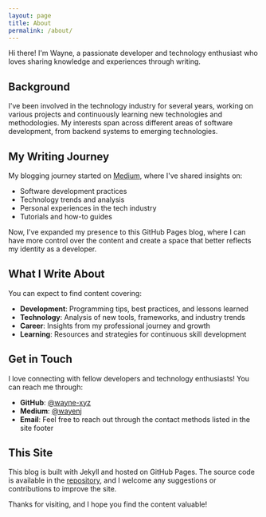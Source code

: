 ```yaml
---
layout: page
title: About
permalink: /about/
---
```


Hi there! I'm Wayne, a passionate developer and technology enthusiast who loves sharing knowledge and experiences through writing.

## Background

I've been involved in the technology industry for several years, working on various projects and continuously learning new technologies and methodologies. My interests span across different areas of software development, from backend systems to emerging technologies.

## My Writing Journey

My blogging journey started on [Medium](https://medium.com/@wayenj), where I've shared insights on:

- Software development practices
- Technology trends and analysis
- Personal experiences in the tech industry
- Tutorials and how-to guides

Now, I've expanded my presence to this GitHub Pages blog, where I can have more control over the content and create a space that better reflects my identity as a developer.

## What I Write About

You can expect to find content covering:

- **Development**: Programming tips, best practices, and lessons learned
- **Technology**: Analysis of new tools, frameworks, and industry trends  
- **Career**: Insights from my professional journey and growth
- **Learning**: Resources and strategies for continuous skill development

## Get in Touch

I love connecting with fellow developers and technology enthusiasts! You can reach me through:

- **GitHub**: [@wayne-xyz](https://github.com/wayne-xyz)
- **Medium**: [@wayenj](https://medium.com/@wayenj)
- **Email**: Feel free to reach out through the contact methods listed in the site footer

## This Site

This blog is built with Jekyll and hosted on GitHub Pages. The source code is available in the [repository](https://github.com/wayne-xyz/wayne-xyz.github.io), and I welcome any suggestions or contributions to improve the site.

Thanks for visiting, and I hope you find the content valuable!